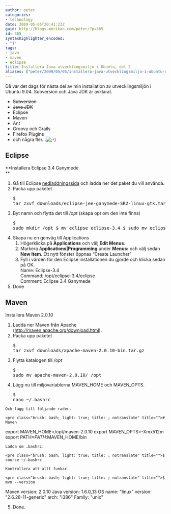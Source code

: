 ```yaml
---
author: peter
categories:
- technology
date: 2009-05-05T20:41:23Z
guid: http://blogs.merikan.com/peter/?p=365
id: 365
syntaxhighlighter_encoded:
- "1"
tags:
- java 
- maven 
- eclipse
title: Installera Java utvecklingsmiljö i Ubuntu, del 2
aliases: ["peter/2009/05/05/installera-java-utvecklingsmiljo-i-ubuntu-del-2/"]
---
```


Då var det dags för nästa del av min installation av utvecklingsmiljön i Ubuntu 9.04. Subversion och Java JDK är avklarat.

  * <span style="text-decoration: line-through">Subversion</span>
  * <span style="text-decoration: line-through">Java JDK</span>
  * Eclipse
  * Maven
  * Ant
  * Groovy och Grails
  * Firefox Plugins
  * och några fler…<img class="wp-smiley" src="../wp-includes/images/smilies/icon_wink.gif" alt=";-)" /> 

## Eclipse

**Installera Eclipse 3.4 Ganymede  
** 

  1. Gå till Eclipse [nedladdningssida](http://www.eclipse.org/downloads/) och ladda ner det paket du vill använda.
  2. Packa upp paketet <pre class="brush: bash; light: true; title: ; notranslate" title="">$ tar zxvf downloads/eclipse-jee-ganymede-SR2-linux-gtk.tar.gz
</pre>

  3. Byt namn och flytta det till _/opt_ (skapa opt om den inte finns) <pre class="brush: bash; light: true; title: ; notranslate" title="">$ sudo mkdir /opt
$ mv eclipse eclipse-3.4
$ sudo mv eclipse-3.4 /opt
</pre>

  4. Skapa nu en genväg till Applications 
      1. Högerklicka på **Applications** och välj **Edit Menus**.
      2. Markera A**pplications|Programming** under **Menus:** och välj sedan **New Item**. Ett nytt fönster öppnas “Create Launcher”
      3. Fyll i värden för den Eclipse installationen du gjorde och klicka sedan på OK.  
        Name: Eclipse-3.4  
        Command: /opt/eclipse-3.4/eclipse  
        Comment: Eclipse 3.4 Ganymede
  5. Done

## Maven

Installera Maven 2.0.10

  1. Ladda ner Maven från Apache (<http://maven.apache.org/download.html>).
  2. Packa upp paketet <pre class="brush: bash; light: true; title: ; notranslate" title="">$ tar zxvf downloads/apache-maven-2.0.10-bin.tar.gz
</pre>

  3. Flytta katalogen till _/opt_ <pre class="brush: bash; light: true; title: ; notranslate" title="">$ sudo mv apache-maven-2.0.10/ /opt
</pre>

  4. Lägg nu till miljövariablerna MAVEN\_HOME och MAVEN\_OPTS. <pre class="brush: bash; light: true; title: ; notranslate" title="">$ nano ~/.bashrc
</pre>
    
    Och lägg till följande rader.
    
    <pre class="brush: bash; light: true; title: ; notranslate" title=""># Maven
export MAVEN_HOME=/opt/maven-2.0.10
export MAVEN_OPTS=-Xmx512m
export PATH=$PATH:$MAVEN_HOME/bin
</pre>
    
    Ladda om .bashrc.
    
    <pre class="brush: bash; light: true; title: ; notranslate" title="">$ source ~/.bashrc
</pre>
    
    Kontrollera att allt funkar.
    
    <pre class="brush: bash; light: true; title: ; notranslate" title="">$ mvn --version
Maven version: 2.0.10
Java version: 1.6.0_13
OS name: "linux" version: "2.6.28-11-generic" arch: "i386" Family: "unix"
</pre>

  5. Done.
